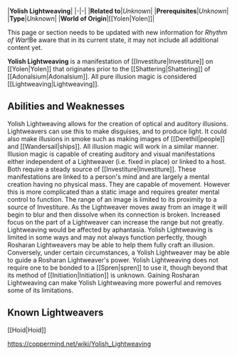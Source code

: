 |**Yolish Lightweaving**|
|-|-|
|**Related to**|*Unknown*|
|**Prerequisites**|*Unknown*|
|**Type**|*Unknown*|
|**World of Origin**|[[Yolen\|Yolen]]|

This page or section needs to be updated with new information for *Rhythm of War*!Be aware that in its current state, it may not include all additional content yet.

**Yolish Lightweaving** is a manifestation of [[Investiture\|Investiture]] on [[Yolen\|Yolen]] that originates prior to the [[Shattering\|Shattering]] of [[Adonalsium\|Adonalsium]]. All pure illusion magic is considered [[Lightweaving\|Lightweaving]].

## Abilities and Weaknesses
Yolish Lightweaving allows for the creation of optical and auditory illusions. Lightweavers can use this to make disguises, and to produce light. It could also make illusions in smoke such as making images of [[Derethil\|people]] and [[Wandersail\|ships]]. All illusion magic will work in a similar manner. Illusion magic is capable of creating auditory and visual manifestations either independent of a Lightweaver (i.e. fixed in place) or linked to a host. Both require a steady source of [[Investiture\|Investiture]]. These manifestations are linked to a person's mind and are largely a mental creation having no physical mass. They are capable of movement. However this is more complicated than a static image and requires greater mental control to function. The range of an image is limited to its proximity to a source of Investiture. As the Lightweaver moves away from an image it will begin to blur and then dissolve when its connection is broken. Increased focus on the part of a Lightweaver can increase the range but not greatly. Lightweaving would be affected by aphantasia.
Yolish Lightweaving is limited in some ways and may not always function perfectly, though Rosharan Lightweavers may be able to help them fully craft an illusion. Conversely, under certain circumstances, a Yolish Lightweaver may be able to guide a Rosharan Lightweaver's power.
Yolish Lightweaving does not require one to be bonded to a [[Spren\|spren]] to use it, though beyond that its method of [[Initiation\|Initiation]] is unknown. Gaining Rosharan Lightweaving can make Yolish Lightweaving more powerful and removes some of its limitations.

## Known Lightweavers
[[Hoid\|Hoid]]


https://coppermind.net/wiki/Yolish_Lightweaving